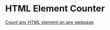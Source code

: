 # HTML Element Counter
[Count any HTML element on any webpage](https://elemcounter.kulturewin.com/)

